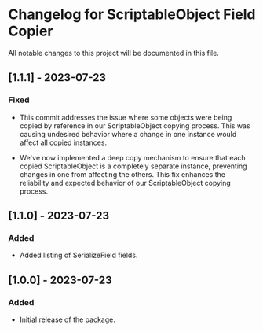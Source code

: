 # Changelog for ScriptableObject Field Copier

All notable changes to this project will be documented in this file.

## [1.1.1] - 2023-07-23

### Fixed

- This commit addresses the issue where some objects were being copied by reference in our ScriptableObject copying process. This was causing undesired behavior where a change in one instance would affect all copied instances. 

- We've now implemented a deep copy mechanism to ensure that each copied ScriptableObject is a completely separate instance, preventing changes in one from affecting the others. This fix enhances the reliability and expected behavior of our ScriptableObject copying process.


## [1.1.0] - 2023-07-23

### Added

- Added listing of SerializeField fields.

## [1.0.0] - 2023-07-23

### Added

- Initial release of the package.